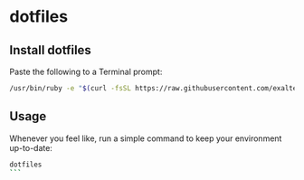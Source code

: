 dotfiles
========

## Install dotfiles

Paste the following to a Terminal prompt:

```bash
/usr/bin/ruby -e "$(curl -fsSL https://raw.githubusercontent.com/exalted/dotfiles/master/install)"
```

## Usage

Whenever you feel like, run a simple command to keep your environment up-to-date:

````bash
dotfiles
```
